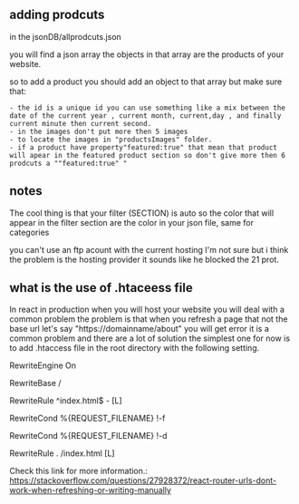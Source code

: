 ## adding prodcuts

in the jsonDB/allprodcuts.json

you will find a json array the objects in that array are the products of your website.

so to add a product you should add an object to that array but make sure that:

    - the id is a unique id you can use something like a mix between the date of the current year , current month, current,day , and finally current minute then current second.
    - in the images don't put more then 5 images
    - to locate the images in "productsImages" folder.
    - if a product have property"featured:true" that mean that product will apear in the featured product section so don't give more then 6 prodcuts a ""featured:true" "

## notes

The cool thing is that your filter (SECTION) is auto so the color that will appear in the
filter section are the color in your json file, same for categories

you can't use an ftp acount with the current hosting I'm not sure but i think the problem
is the hosting provider it sounds like he blocked the 21 prot.

## what is the use of .htaceess file

In react in production when you will host your website you will deal with a common problem
the problem is that when you refresh a page that not the base url let's say
"https://domainname/about" you will get error it is a common problem and there are a lot
of solution the simplest one for now is to add .htaccess file in the root directory with
the following setting.

RewriteEngine On

RewriteBase /

RewriteRule ^index\.html$ - [L]

RewriteCond %{REQUEST_FILENAME} !-f

RewriteCond %{REQUEST_FILENAME} !-d

RewriteRule . /index.html [L]

Check this link for more information.:
https://stackoverflow.com/questions/27928372/react-router-urls-dont-work-when-refreshing-or-writing-manually
